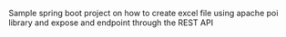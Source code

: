 Sample spring boot project on how to create excel file using apache poi library and expose and endpoint through the REST API
